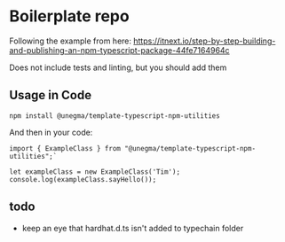 # Boilerplate repo

Following the example from here:
https://itnext.io/step-by-step-building-and-publishing-an-npm-typescript-package-44fe7164964c

Does not include tests and linting, but you should add them

## Usage in Code
`npm install @unegma/template-typescript-npm-utilities`

And then in your code:

```
import { ExampleClass } from "@unegma/template-typescript-npm-utilities";`

let exampleClass = new ExampleClass('Tim');
console.log(exampleClass.sayHello());
```


## todo
* keep an eye that hardhat.d.ts isn't added to typechain folder